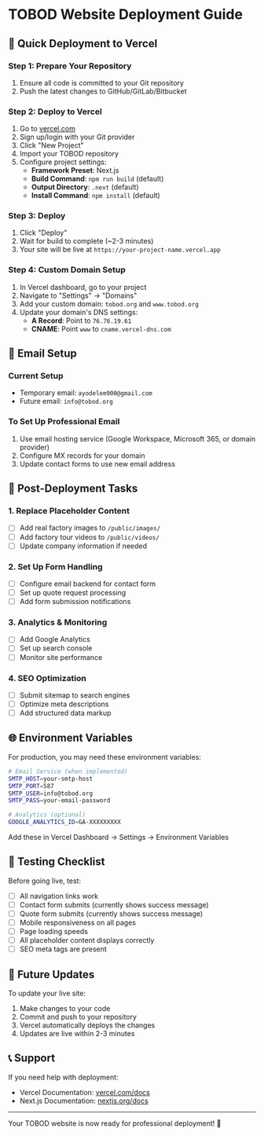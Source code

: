 # TOBOD Website Deployment Guide

## 🚀 Quick Deployment to Vercel

### Step 1: Prepare Your Repository
1. Ensure all code is committed to your Git repository
2. Push the latest changes to GitHub/GitLab/Bitbucket

### Step 2: Deploy to Vercel
1. Go to [vercel.com](https://vercel.com)
2. Sign up/login with your Git provider
3. Click "New Project"
4. Import your TOBOD repository
5. Configure project settings:
   - **Framework Preset**: Next.js
   - **Build Command**: `npm run build` (default)
   - **Output Directory**: `.next` (default)
   - **Install Command**: `npm install` (default)

### Step 3: Deploy
1. Click "Deploy"
2. Wait for build to complete (~2-3 minutes)
3. Your site will be live at `https://your-project-name.vercel.app`

### Step 4: Custom Domain Setup
1. In Vercel dashboard, go to your project
2. Navigate to "Settings" → "Domains"
3. Add your custom domain: `tobod.org` and `www.tobod.org`
4. Update your domain's DNS settings:
   - **A Record**: Point to `76.76.19.61`
   - **CNAME**: Point `www` to `cname.vercel-dns.com`

## 📧 Email Setup

### Current Setup
- Temporary email: `ayodelem900@gmail.com`
- Future email: `info@tobod.org`

### To Set Up Professional Email
1. Use email hosting service (Google Workspace, Microsoft 365, or domain provider)
2. Configure MX records for your domain
3. Update contact forms to use new email address

## 🔧 Post-Deployment Tasks

### 1. Replace Placeholder Content
- [ ] Add real factory images to `/public/images/`
- [ ] Add factory tour videos to `/public/videos/`
- [ ] Update company information if needed

### 2. Set Up Form Handling
- [ ] Configure email backend for contact form
- [ ] Set up quote request processing
- [ ] Add form submission notifications

### 3. Analytics & Monitoring
- [ ] Add Google Analytics
- [ ] Set up search console
- [ ] Monitor site performance

### 4. SEO Optimization
- [ ] Submit sitemap to search engines
- [ ] Optimize meta descriptions
- [ ] Add structured data markup

## 🌐 Environment Variables

For production, you may need these environment variables:

```bash
# Email Service (when implemented)
SMTP_HOST=your-smtp-host
SMTP_PORT=587
SMTP_USER=info@tobod.org
SMTP_PASS=your-email-password

# Analytics (optional)
GOOGLE_ANALYTICS_ID=GA-XXXXXXXXX
```

Add these in Vercel Dashboard → Settings → Environment Variables

## 📱 Testing Checklist

Before going live, test:
- [ ] All navigation links work
- [ ] Contact form submits (currently shows success message)
- [ ] Quote form submits (currently shows success message)
- [ ] Mobile responsiveness on all pages
- [ ] Page loading speeds
- [ ] All placeholder content displays correctly
- [ ] SEO meta tags are present

## 🔄 Future Updates

To update your live site:
1. Make changes to your code
2. Commit and push to your repository
3. Vercel automatically deploys the changes
4. Updates are live within 2-3 minutes

## 📞 Support

If you need help with deployment:
- Vercel Documentation: [vercel.com/docs](https://vercel.com/docs)
- Next.js Documentation: [nextjs.org/docs](https://nextjs.org/docs)

---

Your TOBOD website is now ready for professional deployment! 🎉
